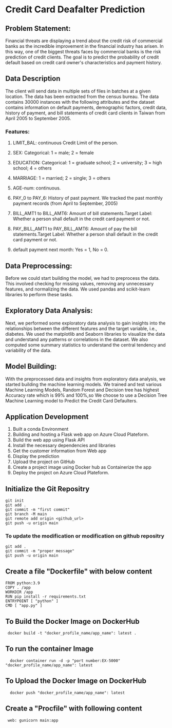 # Credit Card Deafalter Prediction

## Problem Statement:
Financial threats are displaying a trend about the credit risk of commercial banks as the incredible improvement in the financial industry has arisen. In this way, one of the biggest threats faces by commercial banks is the risk prediction of credit clients. The goal is to predict the probability of credit default based on credit card owner's characteristics and payment history.

## Data Description
The client will send data in multiple sets of files in batches at a given location. The data has been extracted from the census bureau. The data contains 30000 instances with the following attributes and the dataset contains information on default payments, demographic factors, credit data, history of payment, and bill statements of credit card clients in Taiwan from April 2005 to September 2005.

### Features:
1. LIMIT_BAL: continuous Credit Limit of the person.

2. SEX: Categorical: 1 = male; 2 = female

3. EDUCATION: Categorical: 1 = graduate school; 2 = university; 3 = high school; 4 = others

4. MARRIAGE: 1 = married; 2 = single; 3 = others

5. AGE-num: continuous.

6. PAY_0 to PAY_6: History of past payment. We tracked the past monthly payment records (from April to September, 2005)

7. BILL_AMT1 to BILL_AMT6: Amount of bill statements.Target Label: Whether a person shall default in the credit card payment or not.

8. PAY_BILL_AMT1 to PAY_BILL_AMT6: Amount of pay the bill statements.Target Label: Whether a person shall default in the credit card payment or not.

9. default payment next month: Yes = 1, No = 0.


## Data Preprocessing:
Before we could start building the model, we had to preprocess the data. This involved checking for missing values, removing any unnecessary features, and normalizing the data. We used pandas and scikit-learn libraries to perform these tasks.

## Exploratory Data Analysis:
Next, we performed some exploratory data analysis to gain insights into the relationships between the different features and the target variable, i.e., diabetes. We used the matplotlib and Seaborn libraries to visualize the data and understand any patterns or correlations in the dataset. We also computed some summary statistics to understand the central tendency and variability of the data.

## Model Building:
With the preprocessed data and insights from exploratory data analysis, we started building the machine learning models. We trained and test various Machine Learning Models, Random Forest and Decision tree has highest Accuracy rate which is 99% and 100%,so We choose to use a Decision Tree Machine Learning model to Predict the Credit Card Defaulters.

## Application Development
1. Built a conda Environment
2. Building and hosting a Flask web app on Azure Cloud Plateform.
3. Build the web app using Flask API
4. Install the necessary dependencies and libraries
5. Get the customer information from Web app
6. Display the prediction
7. Upload the project on GitHub
8. Create a project image using Docker hub as Containerize the app
9. Deploy the project on Azure Cloud Plateform.


## Initialize the Git Repositry
    git init
    git add .
    git commit -m "first commit"
    git branch -M main
    git remote add origin <github_url>
    git push -u origin main

### To update the modification or modification on github repositry
    git add .
    git commit -m "proper message"
    git push -u origin main

## Create a file "Dockerfile" with below content
    FROM python:3.9
    COPY . /app
    WORKDIR /app
    RUN pip install -r requirements.txt
    ENTRYPOINT [ "python" ]
    CMD [ "app.py" ]

 ## To Build the Docker Image on DockerHub
     docker build -t "docker_profile_name/app_name": latest .
        
 ## To run the container Image
      docker container run -d -p "port number:EX-5000" "docker_profile_name/app_name": latest

 ## To Upload the Docker Image on DockerHub
      docker push "docker_profile_name/app_name": latest

## Create a "Procfile" with following content
     web: gunicorn main:app